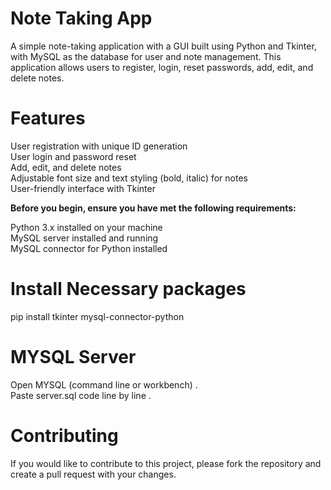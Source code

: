 # Note Taking App

A simple note-taking application with a GUI built using Python and Tkinter, with MySQL as the database for user and note management. This application allows users to register, login, reset passwords, add, edit, and delete notes.

# Features
User registration with unique ID generation <br>
User login and password reset<br>
Add, edit, and delete notes <br>
Adjustable font size and text styling (bold, italic) for notes <br>
User-friendly interface with Tkinter <br>

**Before you begin, ensure you have met the following requirements:** <br>

Python 3.x installed on your machine <br>
MySQL server installed and running <br>
MySQL connector for Python installed <br>


# Install Necessary packages
pip install tkinter mysql-connector-python

# MYSQL Server
Open MYSQL (command line or workbench) . <br>
Paste server.sql code line by line .

# Contributing
If you would like to contribute to this project, please fork the repository and create a pull request with your changes.